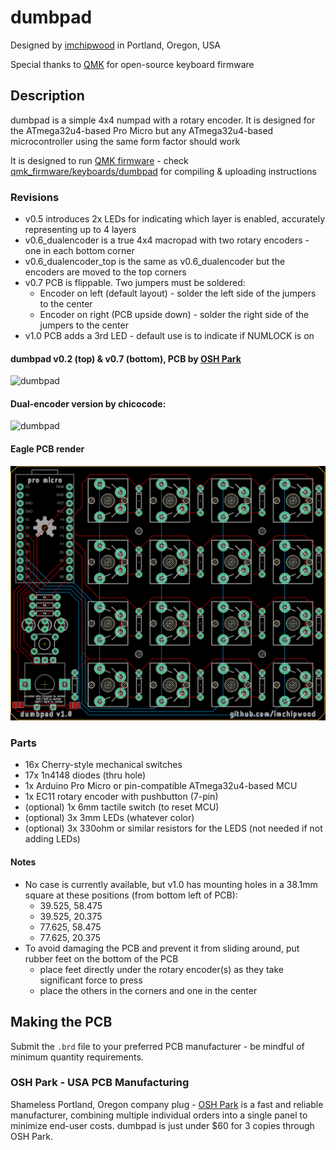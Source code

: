 # dumbpad
Designed by [imchipwood](https://www.github.com/imchipwood) in Portland, Oregon, USA

Special thanks to [QMK](https://www.qmk.fm) for open-source keyboard firmware

## Description
dumbpad is a simple 4x4 numpad with a rotary encoder. It is designed for the ATmega32u4-based Pro Micro but any ATmega32u4-based microcontroller using the same form factor should work

It is designed to run [QMK firmware](https://github.com/qmk/qmk_firmware) - check [qmk_firmware/keyboards/dumbpad](https://github.com/qmk/qmk_firmware/tree/master/keyboards/dumbpad) for compiling & uploading instructions

### Revisions
- v0.5 introduces 2x LEDs for indicating which layer is enabled, accurately representing up to 4 layers
- v0.6_dualencoder is a true 4x4 macropad with two rotary encoders - one in each bottom corner
- v0.6_dualencoder_top is the same as v0.6_dualencoder but the encoders are moved to the top corners
- v0.7 PCB is flippable. Two jumpers must be soldered:
  - Encoder on left (default layout) - solder the left side of the jumpers to the center
  - Encoder on right (PCB upside down) - solder the right side of the jumpers to the center
- v1.0 PCB adds a 3rd LED - default use is to indicate if NUMLOCK is on

#### dumbpad v0.2 (top) & v0.7 (bottom), PCB by [OSH Park](https://www.oshpark.com)
![dumbpad](https://i.imgur.com/c3YBNp0.jpg)
#### Dual-encoder version by chicocode:
![dumbpad](https://i.imgur.com/OkSRXWT.jpg)
#### Eagle PCB render
![dumbpad](dumbpad.png)

### Parts
* 16x Cherry-style mechanical switches
* 17x 1n4148 diodes (thru hole)
* 1x Arduino Pro Micro or pin-compatible ATmega32u4-based MCU
* 1x EC11 rotary encoder with pushbutton (7-pin)
* (optional) 1x 6mm tactile switch (to reset MCU)
* (optional) 3x 3mm LEDs (whatever color)
* (optional) 3x 330ohm or similar resistors for the LEDS (not needed if not adding LEDs)

#### Notes
- No case is currently available, but v1.0 has mounting holes in a 38.1mm square at these positions (from bottom left of PCB):
  - 39.525, 58.475
  - 39.525, 20.375
  - 77.625, 58.475
  - 77.625, 20.375
- To avoid damaging the PCB and prevent it from sliding around, put rubber feet on the bottom of the PCB
  - place feet directly under the rotary encoder(s) as they take significant force to press
  - place the others in the corners and one in the center

## Making the PCB
Submit the `.brd` file to your preferred PCB manufacturer - be mindful of minimum quantity requirements.

### OSH Park - USA PCB Manufacturing
Shameless Portland, Oregon company plug - [OSH Park](https://www.oshpark.com) is a fast and reliable manufacturer, combining multiple individual orders into a single panel to minimize end-user costs. dumbpad is just under $60 for 3 copies through OSH Park.